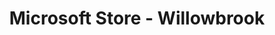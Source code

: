 ---
title: "Microsoft Store - Willowbrook"
url: /wayne/microsoft-store-willowbrook/
shop: Computer
---